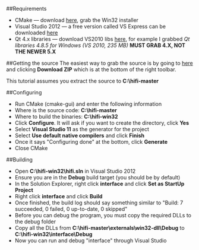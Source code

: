 ##Requirements
* CMake — download [here](http://www.cmake.org/cmake/resources/software.html), grab the Win32 installer
* Visual Studio 2012 — a free version called VS Express can be downloaded [here](http://www.microsoft.com/visualstudio/eng/downloads#d-express-windows-desktop)
* Qt 4.x libraries — download VS2010 libs [here](http://qt-project.org/downloads), for example I grabbed _Qt libraries 4.8.5 for Windows (VS 2010, 235 MB)_ **MUST GRAB 4.X, NOT THE NEWER 5.X**

##Getting the source
The easiest way to grab the source is by going to [here](https://github.com/worklist/hifi) and clicking **Download ZIP** which is at the bottom of the right toolbar.

This tutorial assumes you extract the source to **C:\hifi-master**

##Configuring
* Run CMake (cmake-gui) and enter the following information
* Where is the source code: **C:\hifi-master** 
* Where to build the binaries: **C:\hifi-win32** 
* Click **Configure**.  It will ask if you want to create the directory, click **Yes**
* Select **Visual Studio 11** as the generator for the project
* Select **Use default native compilers** and click **Finish**
* Once it says "Configuring done" at the bottom, click **Generate**
* Close CMake

##Building
* Open **C:\hifi-win32\hifi.sln** in Visual Studio 2012
* Ensure you are in the **Debug** build target (you should be by default)
* In the Solution Explorer, right click **interface** and click **Set as StartUp Project**
* Right click **interface** and click **Build**
* Once finished, the build log should say something similar to "Build: 7 succeeded, 0 failed, 0 up-to-date, 0 skipped"
* Before you can debug the program, you must copy the required DLLs to the debug folder
* Copy all the DLLs from **C:\hifi-master\externals\win32-dll\Debug** to **C:\hifi-win32\interface\Debug**
* Now you can run and debug "interface" through Visual Studio